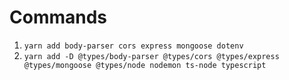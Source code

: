 # Commands
1. `yarn add body-parser cors express mongoose dotenv`
2. `yarn add -D @types/body-parser @types/cors @types/express @types/mongoose @types/node nodemon ts-node typescript`
